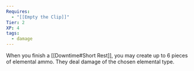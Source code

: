 ```yaml
---
Requires:
  - "[[Empty the Clip]]"
Tier: 2
XP: 4
tags:
  - damage
---
```

When you finish a [[Downtime#Short Rest]], you may create up to 6 pieces of elemental ammo. They deal damage of the chosen elemental type.